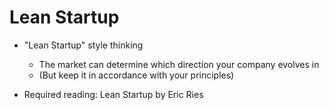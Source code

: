 # Lean Startup

* "Lean Startup" style thinking
  * The market can determine which direction your company evolves in 
  * (But keep it in accordance with your principles)
  
* Required reading: Lean Startup by Eric Ries

